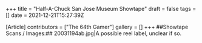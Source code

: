 +++
title = "Half-A-Chuck San Jose Museum Showtape"
draft = false
tags = []
date = 2021-12-21T15:27:39Z

[Article]
contributors = ["The 64th Gamer"]
gallery = []
+++
##Showtape Scans / Images:##
<gallery>
20031194ab.jpg|A possible reel label, unclear if so.
</gallery>